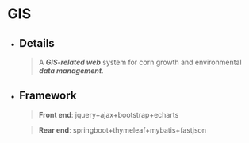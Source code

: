 # GIS
* ##  Details
  > A __*GIS-related web*__ system for corn growth and environmental __*data management*__.

* ##  Framework
  > __Front end__: jquery+ajax+bootstrap+echarts

  > __Rear end__: springboot+thymeleaf+mybatis+fastjson

